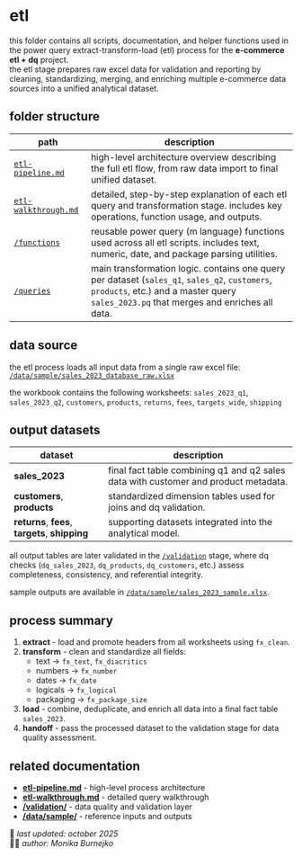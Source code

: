 # etl
this folder contains all scripts, documentation, and helper functions used in the power query extract-transform-load (etl) process for the **e-commerce etl + dq** project.  
the etl stage prepares raw excel data for validation and reporting by cleaning, standardizing, merging, and enriching multiple e-commerce data sources into a unified analytical dataset.

## folder structure
| path | description |
|----------------|-------------|
| [`etl-pipeline.md`](etl-pipeline.md)| high-level architecture overview describing the full etl flow, from raw data import to final unified dataset. |
| [`etl-walkthrough.md`](etl-walkthrough.md) | detailed, step-by-step explanation of each etl query and transformation stage. includes key operations, function usage, and outputs. |
| [`/functions`](functions) | reusable power query (m language) functions used across all etl scripts. includes text, numeric, date, and package parsing utilities. |
| [`/queries`](queries) | main transformation logic. contains one query per dataset (`sales_q1`, `sales_q2`, `customers`, `products`, etc.) and a master query `sales_2023.pq` that merges and enriches all data. |

## data source
the etl process loads all input data from a single raw excel file: [`/data/sample/sales_2023_database_raw.xlsx`](../data/sample/sales_2023_database_raw.xlsx)

the workbook contains the following worksheets: `sales_2023_q1`, `sales_2023_q2`, `customers`, `products`, `returns`, `fees`, `targets_wide`, `shipping`

## output datasets
| dataset | description |
|----------|-------------|
| **sales_2023** | final fact table combining q1 and q2 sales data with customer and product metadata. |
| **customers**, **products** | standardized dimension tables used for joins and dq validation. |
| **returns**, **fees**, **targets**, **shipping** | supporting datasets integrated into the analytical model. |

all output tables are later validated in the [`/validation`](../validation) stage, where dq checks (`dq_sales_2023`, `dq_products`, `dq_customers`, etc.) assess completeness, consistency, and referential integrity.  

sample outputs are available in [`/data/sample/sales_2023_sample.xlsx`](../data/sample/sales_2023_sample.xlsx).

## process summary
1. **extract** - load and promote headers from all worksheets using `fx_clean`.  
2. **transform** - clean and standardize all fields:  
   - text → `fx_text`, `fx_diacritics`  
   - numbers → `fx_number`  
   - dates → `fx_date`  
   - logicals → `fx_logical`  
   - packaging → `fx_package_size`  
3. **load** - combine, deduplicate, and enrich all data into a final fact table `sales_2023`.  
4. **handoff** - pass the processed dataset to the validation stage for data quality assessment.  

## related documentation
- [**etl-pipeline.md**](./etl-pipeline.md) - high-level process architecture  
- [**etl-walkthrough.md**](./etl-walkthrough.md) - detailed query walkthrough  
- [**/validation/**](../validation) - data quality and validation layer  
- [**/data/sample/**](../data/sample) - reference inputs and outputs  

📅 *last updated: october 2025*  
👩‍💻 *author: Monika Burnejko*
